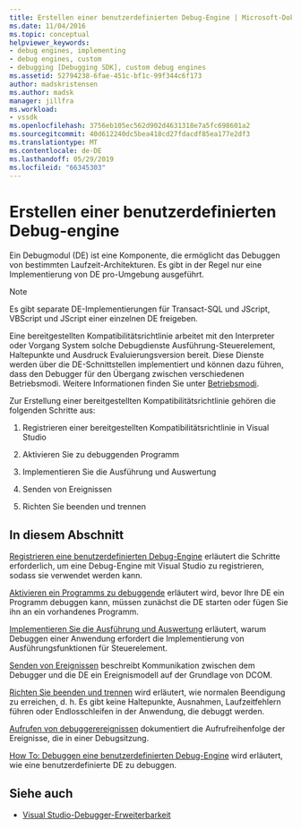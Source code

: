 ```yaml
---
title: Erstellen einer benutzerdefinierten Debug-Engine | Microsoft-Dokumentation
ms.date: 11/04/2016
ms.topic: conceptual
helpviewer_keywords:
- debug engines, implementing
- debug engines, custom
- debugging [Debugging SDK], custom debug engines
ms.assetid: 52794238-6fae-451c-bf1c-99f344c6f173
author: madskristensen
ms.author: madsk
manager: jillfra
ms.workload:
- vssdk
ms.openlocfilehash: 3756eb105ec562d902d4631318e7a5fc698601a2
ms.sourcegitcommit: 40d612240dc5bea418cd27fdacdf85ea177e2df3
ms.translationtype: MT
ms.contentlocale: de-DE
ms.lasthandoff: 05/29/2019
ms.locfileid: "66345303"
---
```

# <a name="create-a-custom-debug-engine"></a>Erstellen einer benutzerdefinierten Debug-engine
Ein Debugmodul (DE) ist eine Komponente, die ermöglicht das Debuggen von bestimmten Laufzeit-Architekturen. Es gibt in der Regel nur eine Implementierung von DE pro-Umgebung ausgeführt.

> [!NOTE]
> Es gibt separate DE-Implementierungen für Transact-SQL und JScript, VBScript und JScript einer einzelnen DE freigeben.

 Eine bereitgestellten Kompatibilitätsrichtlinie arbeitet mit den Interpreter oder Vorgang System solche Debugdienste Ausführung-Steuerelement, Haltepunkte und Ausdruck Evaluierungsversion bereit. Diese Dienste werden über die DE-Schnittstellen implementiert und können dazu führen, dass den Debugger für den Übergang zwischen verschiedenen Betriebsmodi. Weitere Informationen finden Sie unter [Betriebsmodi](../../extensibility/debugger/operational-modes.md).

 Zur Erstellung einer bereitgestellten Kompatibilitätsrichtlinie gehören die folgenden Schritte aus:

1. Registrieren einer bereitgestellten Kompatibilitätsrichtlinie in Visual Studio

2. Aktivieren Sie zu debuggenden Programm

3. Implementieren Sie die Ausführung und Auswertung

4. Senden von Ereignissen

5. Richten Sie beenden und trennen

## <a name="in-this-section"></a>In diesem Abschnitt
 [Registrieren eine benutzerdefinierten Debug-Engine](../../extensibility/debugger/registering-a-custom-debug-engine.md) erläutert die Schritte erforderlich, um eine Debug-Engine mit Visual Studio zu registrieren, sodass sie verwendet werden kann.

 [Aktivieren ein Programms zu debuggende](../../extensibility/debugger/enabling-a-program-to-be-debugged.md) erläutert wird, bevor Ihre DE ein Programm debuggen kann, müssen zunächst die DE starten oder fügen Sie ihn an ein vorhandenes Programm.

 [Implementieren Sie die Ausführung und Auswertung](../../extensibility/debugger/execution-control-and-state-evaluation.md) erläutert, warum Debuggen einer Anwendung erfordert die Implementierung von Ausführungsfunktionen für Steuerelement.

 [Senden von Ereignissen](../../extensibility/debugger/sending-events.md) beschreibt Kommunikation zwischen dem Debugger und die DE ein Ereignismodell auf der Grundlage von DCOM.

 [Richten Sie beenden und trennen](../../extensibility/debugger/termination-and-detaching.md) wird erläutert, wie normalen Beendigung zu erreichen, d. h. Es gibt keine Haltepunkte, Ausnahmen, Laufzeitfehlern führen oder Endlosschleifen in der Anwendung, die debuggt werden.

 [Aufrufen von debuggerereignissen](../../extensibility/debugger/calling-debugger-events.md) dokumentiert die Aufrufreihenfolge der Ereignisse, die in einer Debugsitzung.

 [How To: Debuggen eine benutzerdefinierten Debug-Engine](../../extensibility/debugger/how-to-debug-a-custom-debug-engine.md) wird erläutert, wie eine benutzerdefinierte DE zu debuggen.

## <a name="see-also"></a>Siehe auch
- [Visual Studio-Debugger-Erweiterbarkeit](../../extensibility/debugger/visual-studio-debugger-extensibility.md)